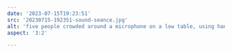 ```yaml
---
date: '2023-07-15T19:23:51'
src: '20230715-192351-sound-seance.jpg'
alt: 'five people crowded around a microphone on a low table, using hand-made instruments at a performance event'
aspect: '3:2'

---
```

